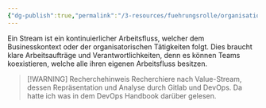 ```yaml
---
{"dg-publish":true,"permalink":"/3-resources/fuehrungsrolle/organisationsstruktur/team-topologies/value-stream/","tags":["revisitMe"],"created":"2024-04-28T15:18:32.091+02:00","updated":"2024-04-28T17:29:43.361+02:00"}
---
```



Ein Stream ist ein kontinuierlicher Arbeitsfluss, welcher dem Businesskontext oder der organisatorischen Tätigkeiten folgt. Dies braucht klare Arbeitsaufträge und Verantwortlichkeiten, denn es können Teams koexistieren, welche alle ihren eigenen Arbeitsfluss besitzen.

> [!WARNING] Recherchehinweis
> Recherchiere nach Value-Stream, dessen Repräsentation und Analyse durch Gitlab und DevOps. Da hatte ich was in dem DevOps Handbook darüber gelesen.
